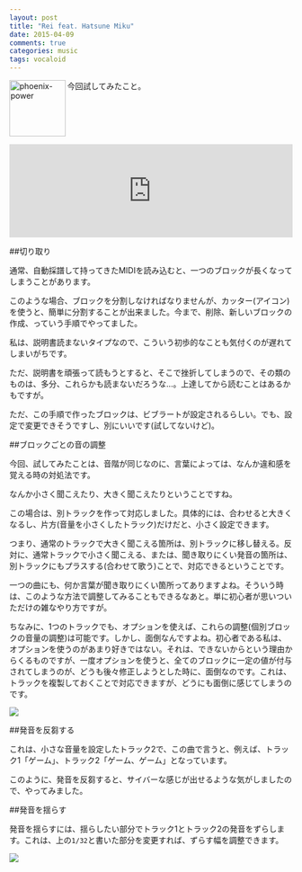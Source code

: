 ```yaml
---
layout: post
title: "Rei feat. Hatsune Miku"
date: 2015-04-09
comments: true
categories: music
tags: vocaloid
---
```

<img src="{{ root_url }}/images/more.png" alt="phoenix-power" align="left" width="100" height="100">今回試してみたこと。<!--more--><br clear="all">

<iframe width="100%" height="166" scrolling="no" frameborder="no" src="https://w.soundcloud.com/player/?url=https%3A//api.soundcloud.com/tracks/199998460&amp;color=ff5500&amp;auto_play=false&amp;hide_related=false&amp;show_comments=true&amp;show_user=true&amp;show_reposts=false"></iframe>

##切り取り

通常、自動採譜して持ってきたMIDIを読み込むと、一つのブロックが長くなってしまうことがあります。

このような場合、ブロックを分割しなければなりませんが、カッター(アイコン)を使うと、簡単に分割することが出来ました。今まで、削除、新しいブロックの作成、っていう手順でやってました。

私は、説明書読まないタイプなので、こういう初歩的なことも気付くのが遅れてしまいがちです。

ただ、説明書を頑張って読もうとすると、そこで挫折してしまうので、その類のものは、多分、これらかも読まないだろうな...。上達してから読むことはあるかもですが。

ただ、この手順で作ったブロックは、ビブラートが設定されるらしい。でも、設定で変更できそうですし、別にいいです(試してないけど)。

##ブロックごとの音の調整

今回、試してみたことは、音階が同じなのに、言葉によっては、なんか違和感を覚える時の対処法です。

なんか小さく聞こえたり、大きく聞こえたりということですね。

この場合は、別トラックを作って対応しました。具体的には、合わせると大きくなるし、片方(音量を小さくしたトラック)だけだと、小さく設定できます。

つまり、通常のトラックで大きく聞こえる箇所は、別トラックに移し替える。反対に、通常トラックで小さく聞こえる、または、聞き取りにくい発音の箇所は、別トラックにもプラスする(合わせて歌う)ことで、対応できるということです。

一つの曲にも、何か言葉が聞き取りにくい箇所ってありますよね。そういう時は、このような方法で調整してみることもできるなあと。単に初心者が思いついただけの雑なやり方ですが。

ちなみに、1つのトラックでも、オプションを使えば、これらの調整(個別ブロックの音量の調整)は可能です。しかし、面倒なんですよね。初心者である私は、オプションを使うのがあまり好きではない。それは、できないからという理由からくるものですが、一度オプションを使うと、全てのブロックに一定の値が付与されてしまうのが、どうも後々修正しようとした時に、面倒なのです。これは、トラックを複製しておくことで対応できますが、どうにも面倒に感じてしまうのです。

![](http://lh4.ggpht.com/-M5hUqmVFZuc/VSY-huxD6BI/AAAAAAAAAmg/Wl3w7X7ZAwg/s0/%2525E3%252582%2525B9%2525E3%252582%2525AF%2525E3%252583%2525AA%2525E3%252583%2525BC%2525E3%252583%2525B3%2525E3%252582%2525B7%2525E3%252583%2525A7%2525E3%252583%252583%2525E3%252583%252588%2525201.png)

##発音を反芻する

これは、小さな音量を設定したトラック2で、この曲で言うと、例えば、トラック1「ゲーム」、トラック2「ゲーム、ゲーム」となっています。

このように、発音を反芻すると、サイバーな感じが出せるような気がしましたので、やってみました。

##発音を揺らす

発音を揺らすには、揺らしたい部分でトラック1とトラック2の発音をずらします。これは、上の`1/32`と書いた部分を変更すれば、ずらす幅を調整できます。

![](http://lh3.ggpht.com/-IW7BBjhqj7w/VSY-iAy8a-I/AAAAAAAAAmc/CR-MB2bHLes/s0/%2525E3%252582%2525B9%2525E3%252582%2525AF%2525E3%252583%2525AA%2525E3%252583%2525BC%2525E3%252583%2525B3%2525E3%252582%2525B7%2525E3%252583%2525A7%2525E3%252583%252583%2525E3%252583%252588%2525201.png)


